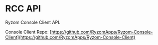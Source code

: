 RCC API
=======

Ryzom Console Client API.

Console Client Repo: [https://github.com/RyzomApps/Ryzom-Console-Client](https://github.com/RyzomApps/Ryzom-Console-Client)  
